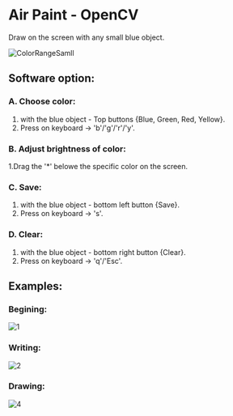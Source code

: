# Air Paint - OpenCV
Draw on the screen with any small blue object. 

![ColorRangeSamll](https://user-images.githubusercontent.com/69638284/104095229-6489e080-529e-11eb-84c5-b24c8072f584.jpg)

## Software option:
### A. Choose color: 
1. with the blue object -  Top buttons {Blue, Green, Red, Yellow}.
2. Press on keyboard ->  'b'/'g'/'r'/'y'.
 
### B. Adjust brightness of color:
1.Drag the '*' belowe the specific color on the screen.

### C. Save:
1. with the blue object -  bottom left button {Save}.
2. Press on keyboard ->  's'.

### D. Clear:
1. with the blue object -  bottom right button {Clear}.
2. Press on keyboard ->  'q'/'Esc'.

## Examples:

### Begining: 
![1](https://user-images.githubusercontent.com/69638284/104095289-ba5e8880-529e-11eb-942b-747a4e98c544.jpg)

### Writing: 
![2](https://user-images.githubusercontent.com/69638284/104095293-bc284c00-529e-11eb-8b38-cb41e812f064.jpg)

### Drawing: 
![4](https://user-images.githubusercontent.com/69638284/104095290-bb8fb580-529e-11eb-80f9-824093a77568.jpg)
